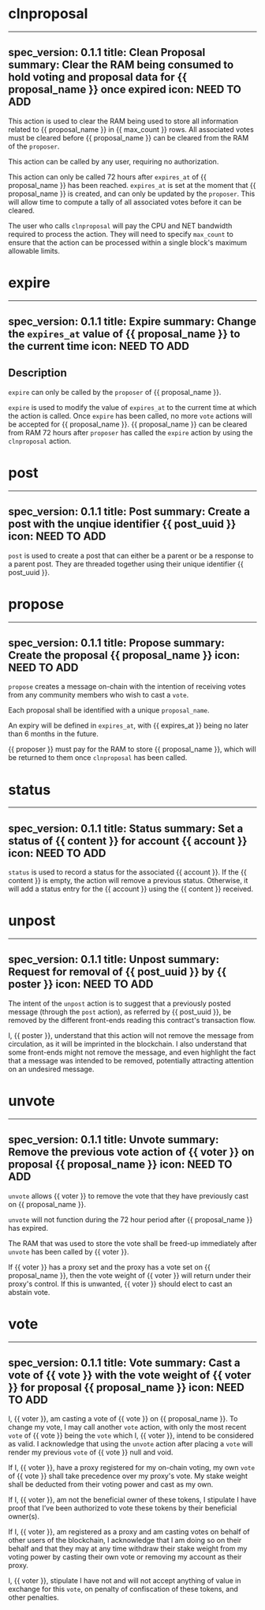 <h1 class="contract">clnproposal</h1>

---
spec_version: 0.1.1
title: Clean Proposal
summary: Clear the RAM being consumed to hold voting and proposal data for {{ proposal_name }} once expired
icon: NEED TO ADD
---

This action is used to clear the RAM being used to store all information related to
{{ proposal_name }} in {{ max_count }} rows. All associated votes must be cleared before {{ proposal_name }}
can be cleared from the RAM of the `proposer`.

This action can be called by any user, requiring no authorization.

This action can only be called 72 hours after `expires_at` of {{ proposal_name }} has been reached.
`expires_at` is set at the moment that {{ proposal_name }} is created, and can
only be updated by the `proposer`. This will allow time to compute a tally of all
associated votes before it can be cleared.

The user who calls `clnproposal` will pay the CPU and NET bandwidth required
to process the action. They will need to specify `max_count` to ensure that the
action can be processed within a single block's maximum allowable limits.

<h1 class="contract">expire</h1>

---
spec_version: 0.1.1
title: Expire
summary: Change the `expires_at` value of {{ proposal_name }} to the current time
icon: NEED TO ADD
---

## Description

`expire` can only be called by the `proposer` of {{ proposal_name }}.

`expire` is used to modify the value of `expires_at` to the current time at which the action is called. Once `expire` has been called, no more `vote` actions will be accepted for {{ proposal_name }}. {{ proposal_name }} can be cleared from RAM 72 hours after `proposer` has called the `expire` action by using the `clnproposal` action.

<h1 class="contract">post</h1>

---
spec_version: 0.1.1
title: Post
summary: Create a post with the unqiue identifier {{ post_uuid }}
icon: NEED TO ADD
---

`post` is used to create a post that can either be a parent or
be a response to a parent post. They are threaded together using their
unique identifier {{ post_uuid }}.

<h1 class="contract">propose</h1>

---
spec_version: 0.1.1
title: Propose
summary: Create the proposal {{ proposal_name }}
icon: NEED TO ADD
---

`propose` creates a message on-chain with the intention of receiving
votes from any community members who wish to cast a `vote`.

Each proposal shall be identified with a unique `proposal_name`.

An expiry will be defined in `expires_at`, with {{ expires_at }}
being no later than 6 months in the future.

{{ proposer }} must pay for the RAM to store {{ proposal_name }}, which
will be returned to them once `clnproposal` has been called.

<h1 class="contract">status</h1>

---
spec_version: 0.1.1
title: Status
summary: Set a status of {{ content }} for account {{ account }}
icon: NEED TO ADD
---

`status` is used to record a status for the associated {{ account }}.
If the {{ content }} is empty, the action will remove a previous status.
Otherwise, it will add a status entry for the {{ account }} using the
{{ content }} received.

<h1 class="contract">unpost</h1>

---
spec_version: 0.1.1
title: Unpost
summary: Request for removal of {{ post_uuid }} by {{ poster }}
icon: NEED TO ADD
---

The intent of the `unpost` action is to suggest that a previously posted message (through the `post` action), as referred by {{ post_uuid }}, be removed by the different front-ends reading this contract's transaction flow.

I, {{ poster }}, understand that this action will not remove the message from circulation, as it will be imprinted in the blockchain.  I also understand that some front-ends might not remove the message, and even highlight the fact that a message was intended to be removed, potentially attracting attention on an undesired message.

<h1 class="contract">unvote</h1>

---
spec_version: 0.1.1
title: Unvote
summary: Remove the previous vote action of {{ voter }} on proposal {{ proposal_name }}
icon: NEED TO ADD
---

`unvote` allows {{ voter }} to remove the vote that they have previously
cast on {{ proposal_name }}.

`unvote` will not function during the 72 hour period after
{{ proposal_name }} has expired.

The RAM that was used to store the vote shall be freed-up immediately
after `unvote` has been called by {{ voter }}.

If {{ voter }} has a proxy set and the proxy has a vote set on {{ proposal_name }}, then
the vote weight of {{ voter }} will return under their proxy's control. If this is unwanted,
{{ voter }} should elect to cast an abstain vote.

<h1 class="contract">vote</h1>

---
spec_version: 0.1.1
title: Vote
summary: Cast a vote of {{ vote }} with the vote weight of {{ voter }} for proposal {{ proposal_name }}
icon: NEED TO ADD
---

I, {{ voter }}, am casting a vote of {{ vote }} on {{ proposal_name }}. To change my vote, I may call another `vote` action, with only the most recent `vote` of {{ vote }} being the `vote` which I, {{ voter }}, intend to be considered as valid. I acknowledge that using the `unvote` action after placing a `vote` will render my previous `vote` of {{ vote }} null and void. 

If I, {{ voter }}, have a proxy registered for my on-chain voting, my own `vote` of {{ vote }} shall take precedence over my proxy's vote. My stake weight shall be deducted from their voting power and cast as my own. 

If I, {{ voter }}, am not the beneficial owner of these tokens, I stipulate I have proof that I’ve been authorized to vote these tokens by their beneficial owner(s).

If I, {{ voter }}, am registered as a proxy and am casting votes on behalf of other users of the blockchain, I acknowledge that I am doing so on their behalf and that they may at any time withdraw their stake weight from my voting power by casting their own vote or removing my account as their proxy.

I, {{ voter }}, stipulate I have not and will not accept anything of value in exchange for this `vote`, on penalty of confiscation of these tokens, and other penalties.
